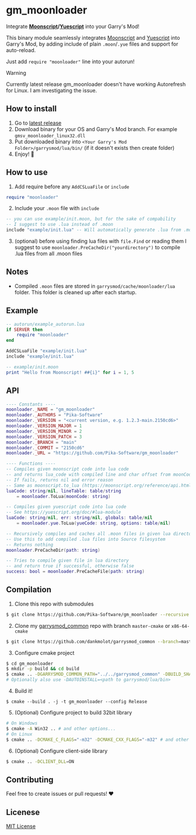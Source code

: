 # gm_moonloader
Integrate **[Moonscript][1]/[Yuescript][2]** into your Garry's Mod!

This binary module seamlessly integrates [Moonscript][1] and [Yuescript][2] into Garry's Mod, by adding include of plain `.moon`/`.yue` files and support for auto-reload.

Just add `require "moonloader"` line into your autorun!

> [!WARNING]
> Currently latest release gm_moonloader doesn't have working Autorefresh for Linux. I am investigating the issue.

## How to install
1. Go to [latest release](https://github.com/Pika-Software/gm_moonloader/releases/latest)
2. Download binary for your OS and Garry's Mod branch. For example `gmsv_moonloader_linux32.dll`
3. Put downloaded binary into `<Your Garry's Mod Folder>/garrysmod/lua/bin/` (if it doesn't exists then create folder)
4. Enjoy! 🎉

## How to use
1. Add require before any `AddCSLuaFile` or `include`
```lua
require "moonloader"
```
2. Include your `.moon` file with `include`
```lua
-- you can use example/init.moon, but for the sake of compability
-- I suggest to use .lua instead of .moon
include "example/init.lua" -- Will automatically generate .lua from .moon in garrysmod/cache/moonloader/lua
```
3. (optional) before using finding lua files with `file.Find` or reading them I suggest to use `moonloader.PreCacheDir("yourdirectory")` to compile .lua files from all .moon files

## Notes
* Compiled `.moon` files are stored in `garrysmod/cache/moonloader/lua` folder. This folder is cleaned up after each startup.

## Example
```lua
-- autorun/example_autorun.lua
if SERVER then
    require "moonloader"
end

AddCSLuaFile "example/init.lua"
include "example/init.lua"
```
```lua
-- example/init.moon
print "Hello from Moonscript! ##{i}" for i = 1, 5 
```

## API
```lua
---- Constants ----
moonloader._NAME = "gm_moonloader"
moonloader._AUTHORS = "Pika-Software"
moonloader._VERSION = "<current version, e.g. 1.2.3-main.2150cd6>"
moonloader._VERSION_MAJOR = 1
moonloader._VERSION_MINOR = 2
moonloader._VERSION_PATCH = 3
moonloader._BRANCH = "main"
moonloader._COMMIT = "2150cd6"
moonloader._URL = "https://github.com/Pika-Software/gm_moonloader"

---- Functions ----
-- Compiles given moonscript code into lua code
-- and returns lua_code with compiled line and char offset from moonCode
-- If fails, returns nil and error reason
-- Same as moonscript.to_lua (https://moonscript.org/reference/api.html)
luaCode: string/nil, lineTable: table/string
    = moonloader.ToLua(moonCode: string)

-- Compiles given yuescript code into lua code
-- See https://yuescript.org/doc/#lua-module
luaCode: string/nil, err: string/nil, globals: table/nil
    = moonloader.yue.ToLua(yueCode: string, options: table/nil)

-- Recursively compiles and caches all .moon files in given lua directory
-- Use this to add compiled .lua files into Source filesystem
-- Returns nothing
moonloader.PreCacheDir(path: string)

-- Tries to compile given file in lua directory
-- and return true if successful, otherwise false
success: bool = moonloader.PreCacheFile(path: string)
```

## Compilation
1. Clone this repo with submodules
```bash
$ git clone https://github.com/Pika-Software/gm_moonloader --recursive
```

2. Clone my [garrysmod_common](https://github.com/dankmolot/garrysmod_common) 
repo with branch `master-cmake` or `x86-64-cmake`
```bash
$ git clone https://github.com/dankmolot/garrysmod_common --branch=master-cmake --recursive
```

3. Configure cmake project
```bash
$ cd gm_moonloader
$ mkdir -p build && cd build
$ cmake .. -DGARRYSMOD_COMMON_PATH="../../garrysmod_common" -DBUILD_SHARED_LIBS=OFF
# Optionally also use -DAUTOINSTALL=<path to garrysmod/lua/bin>
```

4. Build it!
```
$ cmake --build . -j -t gm_moonloader --config Release
```

5. (Optional) Configure project to build 32bit library
```bash
# On Windows
$ cmake -A Win32 .. # and other options...
# On Linux
$ cmake .. -DCMAKE_C_FLAGS="-m32" -DCMAKE_CXX_FLAGS="-m32" # and other options...
```

6. (Optional) Configure client-side library
```bash
$ cmake .. -DCLIENT_DLL=ON
```

## Contributing
Feel free to create issues or pull requests! ❤️

## Licenese
[MIT License](/LICENSE)

[1]: <https://github.com/leafo/moonscript> "Moonscript"
[2]: <https://github.com/pigpigyyy/Yuescript> "Yuescript"
